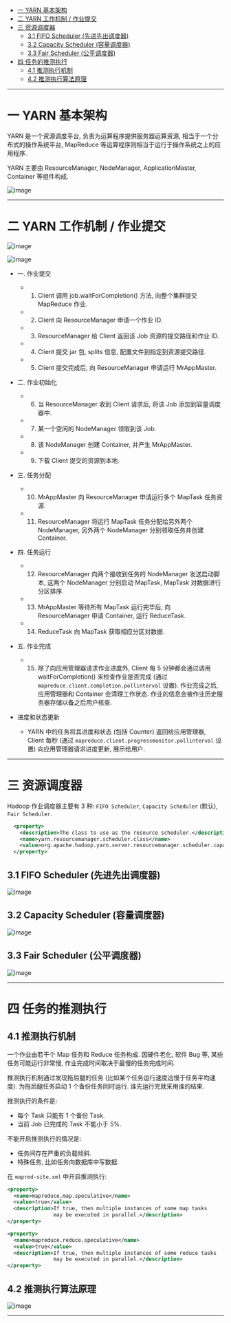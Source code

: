 
- [一 YARN 基本架构](#一-yarn-基本架构)
- [二 YARN 工作机制 / 作业提交](#二-yarn-工作机制--作业提交)
- [三 资源调度器](#三-资源调度器)
    - [3.1 FIFO Scheduler (先进先出调度器)](#31-fifo-scheduler-先进先出调度器)
    - [3.2 Capacity Scheduler (容量调度器)](#32-capacity-scheduler-容量调度器)
    - [3.3 Fair Scheduler (公平调度器)](#33-fair-scheduler-公平调度器)
- [四 任务的推测执行](#四-任务的推测执行)
    - [4.1 推测执行机制](#41-推测执行机制)
    - [4.2 推测执行算法原理](#42-推测执行算法原理)

---

# 一 YARN 基本架构

YARN 是一个资源调度平台, 负责为运算程序提供服务器运算资源, 相当于一个分布式的操作系统平台, MapReduce 等运算程序则相当于运行于操作系统之上的应用程序.

YARN 主要由 ResourceManager, NodeManager, ApplicationMaster, Container 等组件构成.

![image](https://github.com/zozospider/note/blob/master/data-system/Hadoop/Hadoop-video1-YARN%E8%B5%84%E6%BA%90%E8%B0%83%E5%BA%A6%E5%99%A8/YARN%E6%9E%B6%E6%9E%84.png?raw=true)

---

# 二 YARN 工作机制 / 作业提交

![image](https://github.com/zozospider/note/blob/master/data-system/Hadoop/Hadoop-video1-YARN%E8%B5%84%E6%BA%90%E8%B0%83%E5%BA%A6%E5%99%A8/YARN%E5%B7%A5%E4%BD%9C%E6%9C%BA%E5%88%B6.png?raw=true)

![image](https://github.com/zozospider/note/blob/master/data-system/Hadoop/Hadoop-video1-YARN%E8%B5%84%E6%BA%90%E8%B0%83%E5%BA%A6%E5%99%A8/%E4%BD%9C%E4%B8%9A%E6%8F%90%E4%BA%A4%E6%B5%81%E7%A8%8B%E4%B9%8BMapReduce.png?raw=true)

- 一. 作业提交
  - 1. Client 调用 job.waitForCompletion() 方法, 向整个集群提交 MapReduce 作业.
  - 2. Client 向 ResourceManager 申请一个作业 ID.
  - 3. ResourceManager 给 Client 返回该 Job 资源的提交路径和作业 ID.
  - 4. Client 提交 jar 包, splits 信息, 配置文件到指定到资源提交路径.
  - 5. Client 提交完成后, 向 ResourceManager 申请运行 MrAppMaster.
- 二. 作业初始化
  - 6. 当 ResourceManager 收到 Client 请求后, 将该 Job 添加到容量调度器中.
  - 7. 某一个空闲的 NodeManager 领取到该 Job.
  - 8. 该 NodeManager 创建 Container, 并产生 MrAppMaster.
  - 9. 下载 Client 提交的资源到本地.
- 三. 任务分配
  - 10. MrAppMaster 向 ResourceManager 申请运行多个 MapTask 任务资源.
  - 11. ResourceManager 将运行 MapTask 任务分配给另外两个 NodeManager, 另外两个 NodeManager 分别领取任务并创建 Container.
- 四. 任务运行
  - 12. ResourceManager 向两个接收到任务的 NodeManager 发送启动脚本, 这两个 NodeManager 分别启动 MapTask, MapTask 对数据进行分区排序.
  - 13. MrAppMaster 等待所有 MapTask 运行完毕后, 向 ResourceManager 申请 Container, 运行 ReduceTask.
  - 14. ReduceTask 向 MapTask 获取相应分区对数据.
- 五. 作业完成
  - 15. 除了向应用管理器请求作业进度外, Client 每 5 分钟都会通过调用 waitForCompletion() 来检查作业是否完成 (通过 `mapreduce.client.completion.pollinterval` 设置). 作业完成之后, 应用管理器和 Container 会清理工作状态. 作业的信息会被作业历史服务器存储以备之后用户核查.

- 进度和状态更新
  - YARN 中的任务将其进度和状态 (包括 Counter) 返回给应用管理器, Client 每秒 (通过 `mapreduce.client.progressmonitor.pollinterval` 设置) 向应用管理器请求进度更新, 展示给用户.

---

# 三 资源调度器

Hadoop 作业调度器主要有 3 种: `FIFO Scheduler`, `Capacity Scheduler` (默认), `Fair Scheduler`.

```xml
  <property>
    <description>The class to use as the resource scheduler.</description>
    <name>yarn.resourcemanager.scheduler.class</name>
    <value>org.apache.hadoop.yarn.server.resourcemanager.scheduler.capacity.CapacityScheduler</value>
  </property>
```

## 3.1 FIFO Scheduler (先进先出调度器)

![image](https://github.com/zozospider/note/blob/master/data-system/Hadoop/Hadoop-video1-YARN%E8%B5%84%E6%BA%90%E8%B0%83%E5%BA%A6%E5%99%A8/FIFO_Scheduler.png?raw=true)

## 3.2 Capacity Scheduler (容量调度器)

![image](https://github.com/zozospider/note/blob/master/data-system/Hadoop/Hadoop-video1-YARN%E8%B5%84%E6%BA%90%E8%B0%83%E5%BA%A6%E5%99%A8/Capacity_Scheduler.png?raw=true)

## 3.3 Fair Scheduler (公平调度器)

![image](https://github.com/zozospider/note/blob/master/data-system/Hadoop/Hadoop-video1-YARN%E8%B5%84%E6%BA%90%E8%B0%83%E5%BA%A6%E5%99%A8/Fair_Scheduler.png?raw=true)

---

# 四 任务的推测执行

## 4.1 推测执行机制

一个作业由若干个 Map 任务和 Reduce 任务构成. 因硬件老化, 软件 Bug 等, 某些任务可能运行非常慢, 作业完成时间取决于最慢的任务完成时间.

推测执行机制通过发现拖后腿的任务 (比如某个任务运行速度远慢于任务平均速度). 为拖后腿任务启动 1 个备份任务同时运行. 谁先运行完就采用谁的结果.

推测执行的条件是:
- 每个 Task 只能有 1 个备份 Task.
- 当前 Job 已完成的 Task 不能小于 5%.

不能开启推测执行的情况是:
- 任务间存在严重的负载倾斜.
- 特殊任务, 比如任务向数据库中写数据.

在 `mapred-site.xml` 中开启推测执行:
```xml
<property>
  <name>mapreduce.map.speculative</name>
  <value>true</value>
  <description>If true, then multiple instances of some map tasks 
               may be executed in parallel.</description>
</property>

<property>
  <name>mapreduce.reduce.speculative</name>
  <value>true</value>
  <description>If true, then multiple instances of some reduce tasks 
               may be executed in parallel.</description>
</property>
```

## 4.2 推测执行算法原理

![image](https://github.com/zozospider/note/blob/master/data-system/Hadoop/Hadoop-video1-YARN%E8%B5%84%E6%BA%90%E8%B0%83%E5%BA%A6%E5%99%A8/%E6%8E%A8%E6%B5%8B%E6%89%A7%E8%A1%8C%E7%AE%97%E6%B3%95%E5%8E%9F%E7%90%86.png?raw=true)

---

